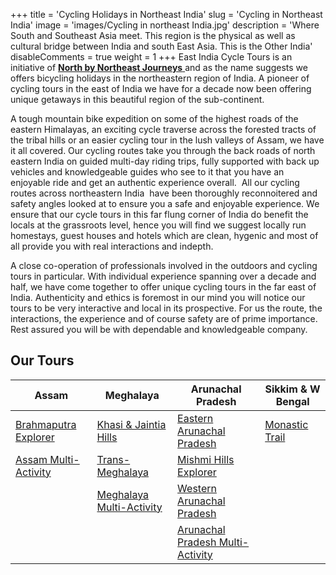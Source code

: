 +++
title = 'Cycling Holidays in Northeast India'
slug = 'Cycling in Northeast India'
image = 'images/Cycling in northeast India.jpg'
description = 'Where South and Southeast Asia meet. This region is the physical as well as cultural bridge between India and south East Asia. This is the Other India'
disableComments = true
weight = 1
+++
East India Cycle Tours is an initiative of [**North by Northeast Journeys** ](https://www.nnejourneys.com/) and as the name suggests we offers bicycling holidays in the northeastern region of India. A pioneer of cycling tours in the east of India we have for a decade now been offering unique getaways in this beautiful region of the sub-continent. 

A tough mountain bike expedition on some of the highest roads of the eastern Himalayas, an exciting cycle traverse across the forested tracts of the tribal hills or an easier cycling tour in the lush valleys of Assam, we have it all covered. Our cycling routes take you through the back roads of north eastern India on guided multi-day riding trips, fully supported with back up vehicles and knowledgeable guides who see to it that you have an enjoyable ride and get an authentic experience overall.  All our cycling routes across northeastern India  have been thoroughly reconnoitered and safety angles looked at to ensure you a safe and enjoyable experience. We ensure that our cycle tours in this far flung corner of India do benefit the locals at the grassroots level, hence you will find we suggest locally run homestays, guest houses and hotels which are clean, hygenic and most of all provide you with real interactions and indepth.

​A close co-operation of professionals involved in the outdoors and cycling tours in particular. With individual experience spanning over a decade and half, we have come together to offer unique cycling tours in the far east of India. Authenticity and ethics is foremost in our mind you will notice our tours to be very interactive and local in its prospective. For us the route, the interactions, the experience and of course safety are of prime importance. Rest assured you will be with dependable and knowledgeable company.


## Our Tours

| Assam     | Meghalaya | Arunachal Pradesh    | Sikkim & W Bengal    |
| -----------     |    -----------   |          ----------- |-----------|
| [Brahmaputra Explorer](/cycling-in-assam/)   | [Khasi & Jaintia Hills](/cycling-in-meghalaya/)     | [Eastern Arunachal Pradesh](/cycling-in-eastern-arunachal-pradesh/)  |[Monastic Trail](/cycling-in-sikkim/)    |
| [Assam Multi-Activity](/multi-activity-holiday-assam/)   | [Trans-Meghalaya](/trans-meghalaya-cycling-tour/)      | [Mishmi Hills Explorer](/cycling-mishmi-hills/)      |   |
|   | [Meghalaya Multi-Activity](/multi-activity-holiday-meghalaya/)       | [Western Arunachal Pradesh](/cycling-in-western-arunachal-pradesh/)      |   |
|    |        | [Arunachal Pradesh Multi-Activity](/multi-activity-holiday-arunachal-pradesh/)     | 



